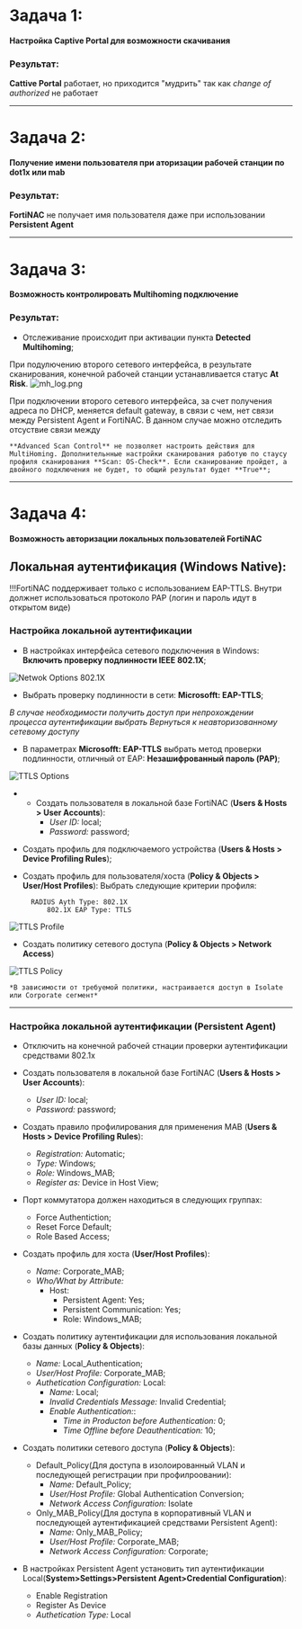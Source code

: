 # **Задача 1**:
**Настройка Captive Portal для возможности скачивания**

### Результат:

**Cattive Portal** работает, но приходится "мудрить" так как *change of authorized* не работает

***

# **Задача 2**: 

**Получение имени пользователя при аторизации рабочей станции по dot1x или mab**

### Результат:
    
**FortiNAC** не получает имя пользователя даже при использовании **Persistent Agent**

***

# **Задача 3**:

**Возможность контролировать Multihoming подключение**

### Результат:

* Отслеживание происходит при активации пункта **Detected Multihoming**;

При подулючению второго сетевого интерфейса, в результате сканирования, конечной рабочей станции устанавливается статус **At Risk**.
![mh_log.png](/FortiNAC/img/mh_log.png)

При подключении второго сетевого интерфейса, за счет получения адреса по DHCP, меняется default gateway, в связи с чем, нет связи между Persistent Agent и FortiNAC.
В данном случае можно отследить отсуствие связи между 


    **Advanced Scan Control** не позволяет настроить действия для MultiHoming. Дополнительнные настройки сканирования работую по стаусу профиля сканирования **Scan: OS-Check**. Если сканирование пройдет, а двойного подключения не будет, то общий результат будет **True**;

***

# **Задача 4**:

**Возможность авторизации локальных пользователей FortiNAC**

## Локальная аутентификация (Windows Native):
!!!FortiNAC поддерживает только с использованием EAP-TTLS. Внутри должнет использоваться протоколо PAP (логин и пароль идут в открытом виде)

### Настройка локальной аутентификации

* В настройках интерфейса сетевого подключения в Windows: **Включить проверку подлинности IEEE 802.1X**;

![Netwok Options 802.1X](/FortiNAC/img/network_options.png)

* Выбрать проверку подлинности в сети: **Microsofft: EAP-TTLS**;
  
*В случае необходимости получить доступ при непрохождении процесса аутентификации выбрать Вернуться к неавторизованному сетевому доступу*

* В параметрах **Microsofft: EAP-TTLS** выбрать метод проверки подлинности, отличный от EAP: **Незашифрованный пароль (PAP)**;

![TTLS Options](/FortiNAC/img/ttls_options.png)

* * Создать пользователя в локальной базе FortiNAC (**Users & Hosts > User Accounts**):
    * *User ID:* local;
    * *Password:* password;

* Создать профиль для подключаемого устройства (**Users & Hosts > Device Profiling Rules**);

* Создать профиль для пользователя/хоста (**Policy & Objects > User/Host Profiles**):
    Выбрать следующие критерии профиля:
        
        RADIUS Ayth Type: 802.1X
            802.1X EAP Type: TTLS

![TTLS Profile](/FortiNAC/img/ttls_profile.png)

* Создать политику сетевого доступа (**Policy & Objects > Network Access**)

![TTLS Policy](/FortiNAC/img/ttls_policy.png)

    *В зависимости от требуемой политики, настраивается доступ в Isolate или Corporate сегмент*



***
### Настройка локальной аутентификации (Persistent Agent)

* Отключить на конечной рабочей стнации проверки аутентификации средствами 802.1x
* Создать пользователя в локальной базе FortiNAC (**Users & Hosts > User Accounts**):
    * *User ID:* local;
    * *Password:* password;

* Создать правило профилирования для применения MAB (**Users & Hosts > Device Profiling Rules**):
    * *Registration:* Automatic;
    * *Type:* Windows;
    * *Role:* Windows_MAB;
    * *Register as:* Device in Host View;
* Порт коммутатора должен находиться в следующих группах:
    * Force Authentiction;
    * Reset Force Default;
    * Role Based Access;
* Создать профиль для хоста (**User/Host Profiles**):
    * *Name:* Corporate_MAB;
    * *Who/What by Attribute:*
        * Host:
            * Persistent Agent: Yes;
            * Persistent Communication: Yes;
            * Role: Windows_MAB;
* Создать политику аутентификации для использования локальной базы данных (**Policy & Objects**):
    * *Name:* Local_Authentication;
    * *User/Host Profile:* Corporate_MAB;
    * *Authetication Configuration:* Local:
        * *Name:* Local;
        * *Invalid Credentials Message:* Invalid Credential;
        * *Enable Authentication:*:
            * *Time in Producton before Authentication:* 0;
            * *Time Offline before Deauthentication:* 10;
        
* Создать политики сетевого доступа (**Policy & Objects**):
    * Default_Policy(Для доступа в изолоированный VLAN и последующей регистрации при профилроовании):
        * *Name:* Default_Policy;
        * *User/Host Profile:* Global Authentication Conversion;
        * *Network Access Configuration:* Isolate
    * Only_MAB_Policy(Для доступа в корпоративный VLAN и последующей аутентификацией средствами Persistent Agent):
        * *Name:* Only_MAB_Policy;
        * *User/Host Profile:* Corporate_MAB;
        * *Network Access Configuration:* Corporate;
* В настройках Persistent Agent установить тип аутентификации Local(**System>Settings>Persistent Agent>Credential Configuration**):
    * Enable Registration
    * Register As Device
    * *Authetication Type:* Local
